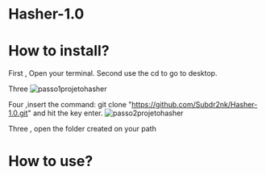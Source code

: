 # Hasher-1.0

# How to install?



First , Open your terminal.
Second use the cd to go to desktop.

Three 
![passo1projetohasher](https://github.com/Subdr2nk/Hasher-1.0/assets/136206803/57aa0199-b665-4932-9f89-3834f1d094d6)

Four ,insert the command: git clone "https://github.com/Subdr2nk/Hasher-1.0.git" and hit the key enter.
![passo2projetohasher](https://github.com/Subdr2nk/Hasher-1.0/assets/136206803/071b4d83-aa58-4121-bb68-8ed3a949dfd0)

Three , open the folder created on your path

# How to use?
